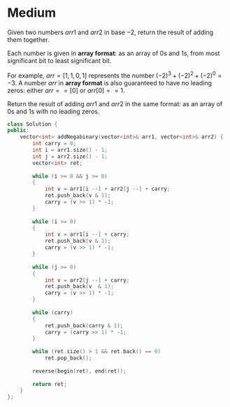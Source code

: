 # Medium

Given two numbers $arr1$ and $arr2$ in base $-2$, return the result of adding them together.

Each number is given in **array format**: as an array of $0$s and $1$s, from most significant bit to least significant bit.

For example, $arr = [1,1,0,1]$ represents the number $(-2)^3 + (-2)^2 + (-2)^0 = -3$. A number $arr$ in **array format** is also guaranteed to have no leading zeros: either $arr == [0]$ or $arr[0] == 1$.

Return the result of adding $arr1$ and $arr2$ in the same format: as an array of $0$s and $1$s with no leading zeros.

```cpp
class Solution {
public:
    vector<int> addNegabinary(vector<int>& arr1, vector<int>& arr2) {
        int carry = 0;
        int i = arr1.size() - 1;
        int j = arr2.size() - 1;
        vector<int> ret;
        
        while (i >= 0 && j >= 0)
        {
            int v = arr1[i --] + arr2[j --] + carry;
            ret.push_back(v & 1);
            carry = (v >> 1) * -1;
        }
        
        while (i >= 0)
        {
            int v = arr1[i --] + carry;
            ret.push_back(v & 1);
            carry = (v >> 1) * -1;
        }
        
        while (j >= 0)
        {
            int v = arr2[j --] + carry;
            ret.push_back(v  & 1);
            carry = (v >> 1) * -1;
        }
        
        while (carry)
        {
            ret.push_back(carry & 1);
            carry = (carry >> 1) * -1;
        }
        
        while (ret.size() > 1 && ret.back() == 0)
            ret.pop_back();
        
        reverse(begin(ret), end(ret));
        
        return ret;
    }
};
```
